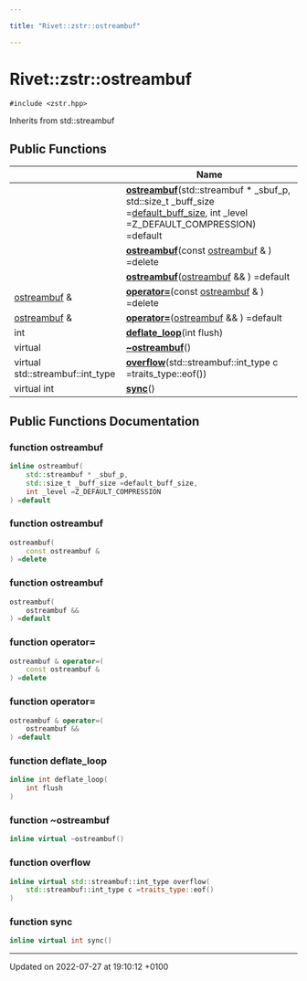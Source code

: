 ```yaml
---

title: "Rivet::zstr::ostreambuf"

---
```


# Rivet::zstr::ostreambuf






`#include <zstr.hpp>`

Inherits from std::streambuf

## Public Functions

|                | Name           |
| -------------- | -------------- |
| | **[ostreambuf](http://example.org/classes/classrivet_1_1zstr_1_1ostreambuf/#function-ostreambuf)**(std::streambuf * _sbuf_p, std::size_t _buff_size =<a href="http://example.org/classes/classrivet_1_1zstr_1_1ostreambuf/#variable-default-buff-size">default_buff_size</a>, int _level =Z_DEFAULT_COMPRESSION) =default |
| | **[ostreambuf](http://example.org/classes/classrivet_1_1zstr_1_1ostreambuf/#function-ostreambuf)**(const <a href="http://example.org/classes/classrivet_1_1zstr_1_1ostreambuf/">ostreambuf</a> & ) =delete |
| | **[ostreambuf](http://example.org/classes/classrivet_1_1zstr_1_1ostreambuf/#function-ostreambuf)**(<a href="http://example.org/classes/classrivet_1_1zstr_1_1ostreambuf/">ostreambuf</a> && ) =default |
| <a href="http://example.org/classes/classrivet_1_1zstr_1_1ostreambuf/">ostreambuf</a> & | **[operator=](http://example.org/classes/classrivet_1_1zstr_1_1ostreambuf/#function-operator=)**(const <a href="http://example.org/classes/classrivet_1_1zstr_1_1ostreambuf/">ostreambuf</a> & ) =delete |
| <a href="http://example.org/classes/classrivet_1_1zstr_1_1ostreambuf/">ostreambuf</a> & | **[operator=](http://example.org/classes/classrivet_1_1zstr_1_1ostreambuf/#function-operator=)**(<a href="http://example.org/classes/classrivet_1_1zstr_1_1ostreambuf/">ostreambuf</a> && ) =default |
| int | **[deflate_loop](http://example.org/classes/classrivet_1_1zstr_1_1ostreambuf/#function-deflate-loop)**(int flush) |
| virtual | **[~ostreambuf](http://example.org/classes/classrivet_1_1zstr_1_1ostreambuf/#function-~ostreambuf)**() |
| virtual std::streambuf::int_type | **[overflow](http://example.org/classes/classrivet_1_1zstr_1_1ostreambuf/#function-overflow)**(std::streambuf::int_type c =traits_type::eof()) |
| virtual int | **[sync](http://example.org/classes/classrivet_1_1zstr_1_1ostreambuf/#function-sync)**() |

## Public Functions Documentation

### function ostreambuf

```cpp
inline ostreambuf(
    std::streambuf * _sbuf_p,
    std::size_t _buff_size =default_buff_size,
    int _level =Z_DEFAULT_COMPRESSION
) =default
```


### function ostreambuf

```cpp
ostreambuf(
    const ostreambuf & 
) =delete
```


### function ostreambuf

```cpp
ostreambuf(
    ostreambuf && 
) =default
```


### function operator=

```cpp
ostreambuf & operator=(
    const ostreambuf & 
) =delete
```


### function operator=

```cpp
ostreambuf & operator=(
    ostreambuf && 
) =default
```


### function deflate_loop

```cpp
inline int deflate_loop(
    int flush
)
```


### function ~ostreambuf

```cpp
inline virtual ~ostreambuf()
```


### function overflow

```cpp
inline virtual std::streambuf::int_type overflow(
    std::streambuf::int_type c =traits_type::eof()
)
```


### function sync

```cpp
inline virtual int sync()
```


-------------------------------

Updated on 2022-07-27 at 19:10:12 +0100